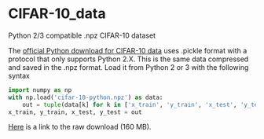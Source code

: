 # CIFAR-10_data
Python 2/3 compatible .npz CIFAR-10 dataset

The [official Python download for CIFAR-10 data](https://www.cs.toronto.edu/~kriz/cifar.html) uses .pickle format with a protocol that only supports Python 2.X. This is the same data compressed and saved in the .npz format. Load it from Python 2 or 3 with the following syntax

```python
import numpy as np
with np.load('cifar-10-python.npz') as data:
    out = tuple(data[k] for k in ['x_train', 'y_train', 'x_test', 'y_test'])
x_train, y_train, x_test, y_test = out
```
[Here](https://github.com/nickstanisha/CIFAR-10_data/blob/master/cifar-10-python.npz?raw=true) is a link to the raw download (160 MB).